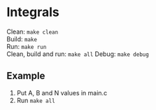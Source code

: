 # Integrals
Clean: `make clean`  
Build: `make`  
Run: `make run`  
Clean, build and run: `make all`
Debug: `make debug`

## Example
1. Put A, B and N values in main.c
2. Run `make all`
